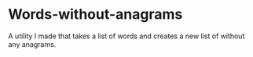 # Words-without-anagrams
A utility I made that takes a list of words and creates a new list of without any anagrams.
